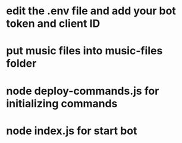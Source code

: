# edit the .env file and add your bot token and client ID
# put music files into music-files folder
# node deploy-commands.js for initializing commands
# node index.js for start bot


